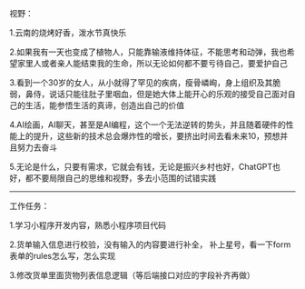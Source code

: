 视野：

1.云南的烧烤好香，泼水节真快乐

2.如果我有一天也变成了植物人，只能靠输液维持体征，不能思考和动弹，我也希望家里人或者亲人能结束我的生命，所以无论如何都不要亏待自己，要爱护自己

3.看到一个30岁的女人，从小就得了罕见的疾病，瘦骨嶙峋，身上组织及其脆弱，鼻侍，说话只能往肚子里咽血，但是她大体上能开心的乐观的接受自己面对自己的生活，能参悟生活的真谛，创造出自己的价值

4.AI绘画，AI聊天，甚至是AI编程，这个一个无法逆转的势头，并且随着硬件的性能上的提升，这些新的技术总会爆炸性的增长，要挤出时间去看未来10，预想并且努力去奋斗

5.无论是什么，只要有需求，它就会有钱，无论是振兴乡村也好，ChatGPT也好，都不要局限自己的思维和视野，多去小范围的试错实践



---



工作任务：

1.学习小程序开发内容，熟悉小程序项目代码

2.货单输入信息进行校验，没有输入的内容要进行补全， 补上星号，看一下form表单的rules怎么写，怎么实现







3.修改货单里面货物列表信息逻辑（等后端接口对应的字段补齐再做）




